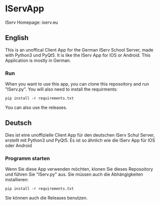 # IServApp
IServ Homepage: iserv.eu

## English
This is an unoffical Client App for the German IServ School Server,
made with Python3 und PyQt5. It is like the IServ App for IOS or Android.
This Application is mostly in German.

### Run
When you want to use this app, you can clone this reposoitory and run "IServ.py".
You will also need to install the requirments:

    pip install -r requirements.txt

You can also use the releases.

## Deutsch
Dies ist eine unoffizielle Client App für den deutschen IServ Schul Server,
erstellt mit Python3 und PyQt5. Es ist so ähnlich wie die IServ App für IOS oder Android

### Programm starten
Wenn Sie diese App verwenden möchten, klonen Sie dieses Reposoitory und führen Sie "IServ.py" aus. 
Sie müssen auch die Abhängigkeiten installieren:

    pip install -r requirements.txt

Sie können auch die Releases benutzen.
